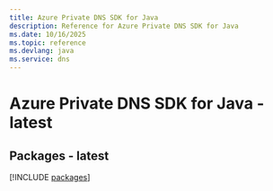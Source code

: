 ```yaml
---
title: Azure Private DNS SDK for Java
description: Reference for Azure Private DNS SDK for Java
ms.date: 10/16/2025
ms.topic: reference
ms.devlang: java
ms.service: dns
---
```

# Azure Private DNS SDK for Java - latest
## Packages - latest
[!INCLUDE [packages](private-dns-index.md)]